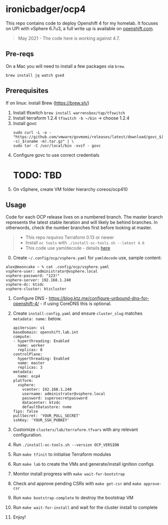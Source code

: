 # ironicbadger/ocp4

This repo contains code to deploy Openshift 4 for my homelab. It focuses on UPI with vSphere 6.7u3, a full write up is
available on [openshift.com](https://www.openshift.com/blog/how-to-install-openshift-4.6-on-vmware-with-upi).

> May 2021 - The code here is working against 4.7.

## Pre-reqs

On a Mac you will need to install a few packages via `brew`.

    brew install jq watch gsed

## Prerequisites

If on linux: install Brew (https://brew.sh/)

1. Install tfswitch  `brew install warrensbox/tap/tfswitch`
2. Install terraform 1.2.4 `tfswitch -b ~/bin` -> choose 1.2.4
3. Install govc 
   ```
   sudo curl -L -o - "https://github.com/vmware/govmomi/releases/latest/download/govc_$(uname -s)_$(uname -m).tar.gz" | \
   sudo tar -C /usr/local/bin -xvzf - govc
   ```
4. Configure govc to use correct credentials 
   # TODO: TBD
5. On vSphere, create VM folder hierarchy coreos/ocp410


## Usage

Code for each OCP release lives on a numbered branch. The master branch represents the latest stable iteration and will
likely be behind branches. In otherwords, check the number branches first before looking at master.

> * This repo *requires* Terraform 0.13 or newer
> * Install `oc tools` with `./install-oc-tools.sh --latest 4.6`
> * This code use yamldecode -
    details [here](https://blog.ktz.me/store-terraform-secrets-in-yaml-files-with-yamldecode/)

0. Create `~/.config/ocp/vsphere.yaml` for `yamldecode` use, sample content:

```
alex@mooncake ~ % cat .config/ocp/vsphere.yaml
vsphere-user: administrator@vsphere.local
vsphere-password: "123!"
vsphere-server: 192.168.1.240
vsphere-dc: ktzdc
vsphere-cluster: ktzcluster
```

1. Configure DNS - https://blog.ktz.me/configure-unbound-dns-for-openshift-4/ - if using CoreDNS this is optional.
2. Create `install-config.yaml` and ensure `cluster_slug` matches `metadata: name:` below.
    
    ```
    apiVersion: v1
    baseDomain: openshift.lab.int
    compute:
    - hyperthreading: Enabled
      name: worker
      replicas: 0
    controlPlane:
      hyperthreading: Enabled
      name: master
      replicas: 3
    metadata:
      name: ocp4
    platform:
      vsphere:
        vcenter: 192.168.1.240
        username: administrator@vsphere.local
        password: supersecretpassword
        datacenter: ktzdc
        defaultDatastore: nvme
    fips: false 
    pullSecret: 'YOUR_PULL_SECRET'
    sshKey: 'YOUR_SSH_PUBKEY'
    ```

3. Customize `clusters/lab/terraform.tfvars` with any relevant configuration.
4. Run `./install-oc-tools.sh --version OCP_VERSION`
6. Run `make tfinit` to initialise Terraform modules
7. Run `make lab` to create the VMs and generate/install ignition configs
8. Monitor install progress with `make wait-for-bootstrap`
9. Check and approve pending CSRs with `make get-csr` and `make approve-csr`
10. Run `make bootstrap-complete` to destroy the bootstrap VM
11. Run `make wait-for-install` and wait for the cluster install to complete
12. Enjoy!
